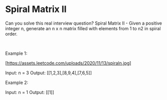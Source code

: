 # Spiral Matrix II

Can you solve this real interview question? Spiral Matrix II - Given a positive integer n, generate an n x n matrix filled with elements from 1 to n2 in spiral order.

 

Example 1:

[https://assets.leetcode.com/uploads/2020/11/13/spiraln.jpg]


Input: n = 3
Output: [[1,2,3],[8,9,4],[7,6,5]]


Example 2:


Input: n = 1
Output: [[1]]